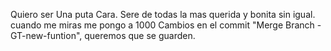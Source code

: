 Quiero ser Una puta Cara.
Sere de todas la mas querida y bonita sin igual.
cuando me miras me pongo a 1000
Cambios en el commit "Merge Branch - GT-new-funtion", queremos que se guarden.
